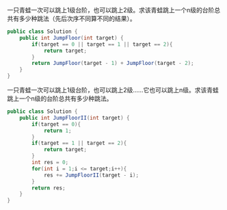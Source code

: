 一只青蛙一次可以跳上1级台阶，也可以跳上2级。求该青蛙跳上一个n级的台阶总共有多少种跳法（先后次序不同算不同的结果）。
```java
public class Solution {
    public int JumpFloor(int target) {
        if(target == 0 || target == 1 || target == 2){
            return target;
        }
        return JumpFloor(target - 1) + JumpFloor(target - 2);
    }
}
```
一只青蛙一次可以跳上1级台阶，也可以跳上2级……它也可以跳上n级。求该青蛙跳上一个n级的台阶总共有多少种跳法。
```java
public class Solution {
    public int JumpFloorII(int target) {
        if(target == 0){
            return 1;
        }
        if(target == 1 || target == 2){
            return target;
        }
        int res = 0;
        for(int i = 1;i <= target;i++){
            res += JumpFloorII(target - i);
        }
        return res;
    }
}
```
